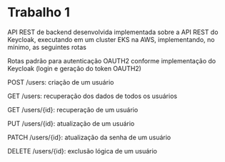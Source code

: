 # Trabalho 1
API REST de backend desenvolvida implementada sobre a API REST do Keycloak, executando em um cluster EKS na AWS, implementando, no mínimo, as seguintes rotas

Rotas padrão para autenticação OAUTH2 conforme implementação do Keycloak (login e geração do token OAUTH2)

POST /users: criação de um usuário

GET /users: recuperação dos dados de todos os usuários

GET /users/{id}: recuperação de um usuário

PUT /users/{id}: atualização de um usuário

PATCH /users/{id}: atualização da senha de um usuário

DELETE /users/{id}: exclusão lógica de um usuário